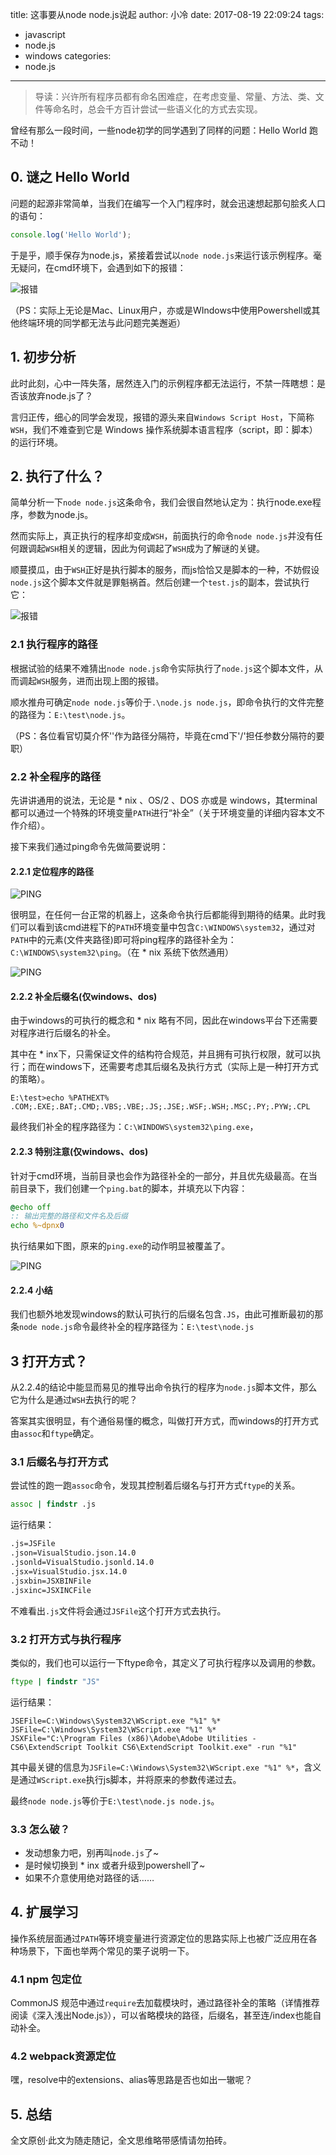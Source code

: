 title: 这事要从node node.js说起
author: 小冷
date: 2017-08-19 22:09:24
tags:
  - javascript
  - node.js
  - windows
categories:
  - node.js
---
> 导读：兴许所有程序员都有命名困难症，在考虑变量、常量、方法、类、文件等命名时，总会千方百计尝试一些语义化的方式去实现。

曾经有那么一段时间，一些node初学的同学遇到了同样的问题：Hello World 跑不动！

<!--more-->

## 0. 谜之 Hello World

问题的起源非常简单，当我们在编写一个入门程序时，就会迅速想起那句脍炙人口的语句：

```js
console.log('Hello World');
```


于是乎，顺手保存为node.js，紧接着尝试以`node node.js`来运行该示例程序。毫无疑问，在cmd环境下，会遇到如下的报错：

![报错](/img/env/exec.png)

（PS：实际上无论是Mac、Linux用户，亦或是WIndows中使用Powershell或其他终端环境的同学都无法与此问题完美邂逅）

## 1. 初步分析

此时此刻，心中一阵失落，居然连入门的示例程序都无法运行，不禁一阵瞎想：是否该放弃node.js了？

言归正传，细心的同学会发现，报错的源头来自`Windows Script Host`，下简称`WSH`，我们不难查到它是 Windows 操作系统脚本语言程序（script，即：脚本）的运行环境。

## 2. 执行了什么？

简单分析一下`node node.js`这条命令，我们会很自然地认定为：执行node.exe程序，参数为node.js。

然而实际上，真正执行的程序却变成`WSH`，前面执行的命令`node node.js`并没有任何跟调起`WSH`相关的逻辑，因此为何调起了`WSH`成为了解谜的关键。

顺蔓摸瓜，由于`WSH`正好是执行脚本的服务，而js恰恰又是脚本的一种，不妨假设`node.js`这个脚本文件就是罪魁祸首。然后创建一个`test.js`的副本，尝试执行它：

![报错](/img/env/exec2.png)

### 2.1 执行程序的路径

根据试验的结果不难猜出`node node.js`命令实际执行了`node.js`这个脚本文件，从而调起`WSH`服务，进而出现上图的报错。

顺水推舟可确定`node node.js`等价于`.\node.js node.js`，即命令执行的文件完整的路径为：`E:\test\node.js`。

（PS：各位看官切莫介怀'\'作为路径分隔符，毕竟在cmd下'/'担任参数分隔符的要职）

### 2.2 补全程序的路径

先讲讲通用的说法，无论是 * nix 、OS/2 、DOS 亦或是 windows，其terminal都可以通过一个特殊的环境变量`PATH`进行“补全”（关于环境变量的详细内容本文不作介绍）。

接下来我们通过ping命令先做简要说明：

#### 2.2.1 定位程序的路径

![PING](/img/env/ping.png)

很明显，在任何一台正常的机器上，这条命令执行后都能得到期待的结果。此时我们可以看到该cmd进程下的`PATH`环境变量中包含`C:\WINDOWS\system32`，通过对`PATH`中的元素(文件夹路径)即可将ping程序的路径补全为：`C:\WINDOWS\system32\ping`。（在 * nix 系统下依然通用）

![PING](/img/env/path.png)

#### 2.2.2 补全后缀名(仅windows、dos)

由于windows的可执行的概念和 * nix 略有不同，因此在windows平台下还需要对程序进行后缀名的补全。

其中在 * inx下，只需保证文件的结构符合规范，并且拥有可执行权限，就可以执行；而在windows下，还需要考虑其后缀名及执行方式（实际上是一种打开方式的策略）。

```
E:\test>echo %PATHEXT%
.COM;.EXE;.BAT;.CMD;.VBS;.VBE;.JS;.JSE;.WSF;.WSH;.MSC;.PY;.PYW;.CPL
```

最终我们补全的程序路径为：`C:\WINDOWS\system32\ping.exe`，

#### 2.2.3 特别注意(仅windows、dos)

针对于cmd环境，当前目录也会作为路径补全的一部分，并且优先级最高。在当前目录下，我们创建一个`ping.bat`的脚本，并填充以下内容：

```bat
@echo off
:: 输出完整的路径和文件名及后缀
echo %~dpnx0
```

执行结果如下图，原来的`ping.exe`的动作明显被覆盖了。

![PING](/img/env/current_path.png)

#### 2.2.4 小结

我们也额外地发现windows的默认可执行的后缀名包含`.JS`，由此可推断最初的那条`node node.js`命令最终补全的程序路径为：`E:\test\node.js`


## 3 打开方式？

从2.2.4的结论中能显而易见的推导出命令执行的程序为`node.js`脚本文件，那么它为什么是通过`WSH`去执行的呢？

答案其实很明显，有个通俗易懂的概念，叫做打开方式，而windows的打开方式由`assoc`和`ftype`确定。

### 3.1 后缀名与打开方式

尝试性的跑一跑`assoc`命令，发现其控制着后缀名与打开方式`ftype`的关系。

```bat
assoc | findstr .js
```

运行结果：

```bat
.js=JSFile
.json=VisualStudio.json.14.0
.jsonld=VisualStudio.jsonld.14.0
.jsx=VisualStudio.jsx.14.0
.jsxbin=JSXBINFile
.jsxinc=JSXINCFile
```

不难看出`.js`文件将会通过`JSFile`这个打开方式去执行。

### 3.2 打开方式与执行程序

类似的，我们也可以运行一下ftype命令，其定义了可执行程序以及调用的参数。

```bat
ftype | findstr "JS"
```

运行结果：

```
JSEFile=C:\Windows\System32\WScript.exe "%1" %*
JSFile=C:\Windows\System32\WScript.exe "%1" %*
JSXFile="C:\Program Files (x86)\Adobe\Adobe Utilities - CS6\ExtendScript Toolkit CS6\ExtendScript Toolkit.exe" -run "%1"
```

其中最关键的信息为`JSFile=C:\Windows\System32\WScript.exe "%1" %*`，含义是通过`WScript.exe`执行js脚本，并将原来的参数传递过去。

最终`node node.js`等价于`E:\test\node.js node.js`。

### 3.3 怎么破？

* 发动想象力吧，别再叫`node.js`了~
* 是时候切换到 * inx 或者升级到powershell了~ 
* 如果不介意使用绝对路径的话……

## 4. 扩展学习

操作系统层面通过`PATH`等环境变量进行资源定位的思路实际上也被广泛应用在各种场景下，下面也举两个常见的栗子说明一下。

### 4.1 npm 包定位

CommonJS 规范中通过`require`去加载模块时，通过路径补全的策略（详情推荐阅读《深入浅出Node.js》），可以省略模块的路径，后缀名，甚至连/index也能自动补全。

### 4.2 webpack资源定位

嘿，resolve中的extensions、alias等思路是否也如出一辙呢？

## 5. 总结

全文原创·此文为随走随记，全文思维略带感情请勿拍砖。
